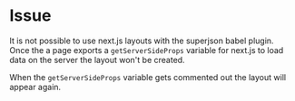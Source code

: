 # Issue

It is not possible to use next.js layouts with the superjson babel plugin. Once the a page exports a `getServerSideProps` variable for next.js to load data on the server the layout won't be created.

When the `getServerSideProps` variable gets commented out the layout will appear again.
